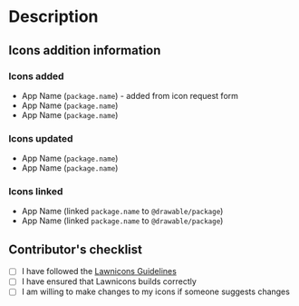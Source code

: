 # Description
<!-- Please provide a short summary of what icons you added, changed, or linked
-->

## Icons addition information
<!-- Please specify if you added an icon that was requested in the icon request form, as seen below -->
### Icons added
* App Name (`package.name`) - added from icon request form
* App Name (`package.name`)
* App Name (`package.name`)

### Icons updated
* App Name (`package.name`)
* App Name (`package.name`)

### Icons linked
* App Name (linked `package.name` to `@drawable/package`)
* App Name (linked `package.name` to `@drawable/package`)

## Contributor's checklist
- [ ] I have followed the [Lawnicons Guidelines](https://github.com/LawnchairLauncher/lawnicons/blob/develop/.github/CONTRIBUTING.md)
- [ ] I have ensured that Lawnicons builds correctly
- [ ] I am willing to make changes to my icons if someone suggests changes
